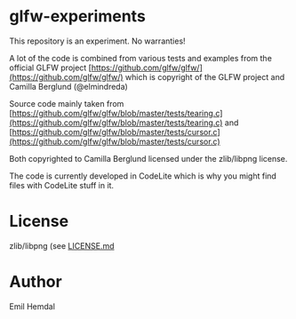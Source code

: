 # glfw-experiments

This repository is an experiment. No warranties!

A lot of the code is combined from various tests and examples from the official GLFW project [https://github.com/glfw/glfw/](https://github.com/glfw/glfw/) which is copyright of the GLFW project and Camilla Berglund (@elmindreda)

Source code mainly taken from [https://github.com/glfw/glfw/blob/master/tests/tearing.c](https://github.com/glfw/glfw/blob/master/tests/tearing.c) and [https://github.com/glfw/glfw/blob/master/tests/cursor.c](https://github.com/glfw/glfw/blob/master/tests/cursor.c)

Both copyrighted to Camilla Berglund licensed under the zlib/libpng license.

The code is currently developed in CodeLite which is why you might find files with CodeLite stuff in it.

# License

zlib/libpng (see [LICENSE.md](LICENSE.md)

# Author
Emil Hemdal
